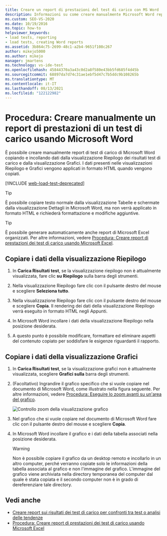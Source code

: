```yaml
---
title: Creare un report di prestazioni del test di carico con MS Word
description: Informazioni su come creare manualmente Microsoft Word report di test di carico copiando e incollando i dati dalla visualizzazione Riepilogo Risultati test caricamento e dalla visualizzazione grafici.
ms.custom: SEO-VS-2020
ms.date: 10/19/2016
ms.topic: how-to
helpviewer_keywords:
- load tests, reporting
- load tests, creating Word reports
ms.assetid: 3b864c75-2699-48c1-a2b4-9651f108c267
author: mikejo5000
ms.author: mikejo
manager: jmartens
ms.technology: vs-ide-test
ms.openlocfilehash: 45844370a3a43c0d2a8f580e43bb5fd685f4d45b
ms.sourcegitcommit: 68897da7d74c31ae1ebf5d47c7b5ddc9b108265b
ms.translationtype: MT
ms.contentlocale: it-IT
ms.lasthandoff: 08/13/2021
ms.locfileid: "122122982"
---
```

# <a name="how-to-manually-create-a-load-test-performance-report-using-microsoft-word"></a>Procedura: Creare manualmente un report di prestazioni di un test di carico usando Microsoft Word

È possibile creare manualmente report di test di carico di Microsoft Word copiando e incollando dati dalla visualizzazione Riepilogo dei risultati test di carico e dalla visualizzazione Grafici. I dati presenti nelle visualizzazioni Riepilogo e Grafici vengono applicati in formato HTML quando vengono copiati.

[!INCLUDE [web-load-test-deprecated](includes/web-load-test-deprecated.md)]

> [!TIP]
> È possibile copiare testo normale dalla visualizzazione Tabelle e schermate dalla visualizzazione Dettagli in Microsoft Word, ma non verrà applicato in formato HTML e richiederà formattazione e modifiche aggiuntive.

> [!TIP]
> È possibile generare automaticamente anche report di Microsoft Excel organizzati. Per altre informazioni, vedere [Procedura: Creare report di prestazioni dei test di carico usando Microsoft Excel](../test/how-to-create-load-test-performance-reports-using-microsoft-excel.md).

## <a name="copy-summary-view-data"></a>Copiare i dati della visualizzazione Riepilogo

1. In **Carica Risultati test**, se la visualizzazione riepilogo non è attualmente visualizzata, fare clic **su Riepilogo** sulla barra degli strumenti.

2. Nella visualizzazione Riepilogo fare clic con il pulsante destro del mouse e scegliere **Seleziona tutto**.

3. Nella visualizzazione Riepilogo fare clic con il pulsante destro del mouse e scegliere **Copia**. Il rendering dei dati della visualizzazione Riepilogo verrà eseguito in formato HTML negli Appunti.

4. In Microsoft Word incollare i dati della visualizzazione Riepilogo nella posizione desiderata.

5. A questo punto è possibile modificare, formattare ed eliminare aspetti del contenuto copiato per soddisfare le esigenze riguardanti il rapporto.

## <a name="copy-graph-view-data"></a>Copiare i dati della visualizzazione Grafici

1. In **Carica Risultati test**, se la visualizzazione grafici non è attualmente visualizzata, scegliere **Grafici sulla** barra degli strumenti.

2. (Facoltativo) Ingrandire il grafico specifico che si vuole copiare nel documento di Microsoft Word, come illustrato nella figura seguente. Per altre informazioni, vedere [Procedura: Eseguire lo zoom avanti su un'area del grafico](../test/how-to-zoom-in-on-a-region-of-the-graph-in-load-test-results.md).

     ![Controllo zoom della visualizzazione grafico](../test/media/ltest_zoomcontrol.png)

3. Nel grafico che si vuole copiare nel documento di Microsoft Word fare clic con il pulsante destro del mouse e scegliere **Copia**.

4. In Microsoft Word incollare il grafico e i dati della tabella associati nella posizione desiderata.

    > [!WARNING]
    > Non è possibile copiare il grafico da un desktop remoto e incollarlo in un altro computer, perché verranno copiate solo le informazioni della tabella associata al grafico e non l'immagine del grafico. L'immagine del grafico viene archiviata nella directory temporanea del computer dal quale è stata copiata e il secondo computer non è in grado di dereferenziare tale directory.

## <a name="see-also"></a>Vedi anche

- [Creare report sui risultati dei test di carico per confronti tra test o analisi delle tendenze](../test/compare-load-test-results.md)
- [Procedura: Creare report di prestazioni dei test di carico usando Microsoft Excel](../test/how-to-create-load-test-performance-reports-using-microsoft-excel.md)
